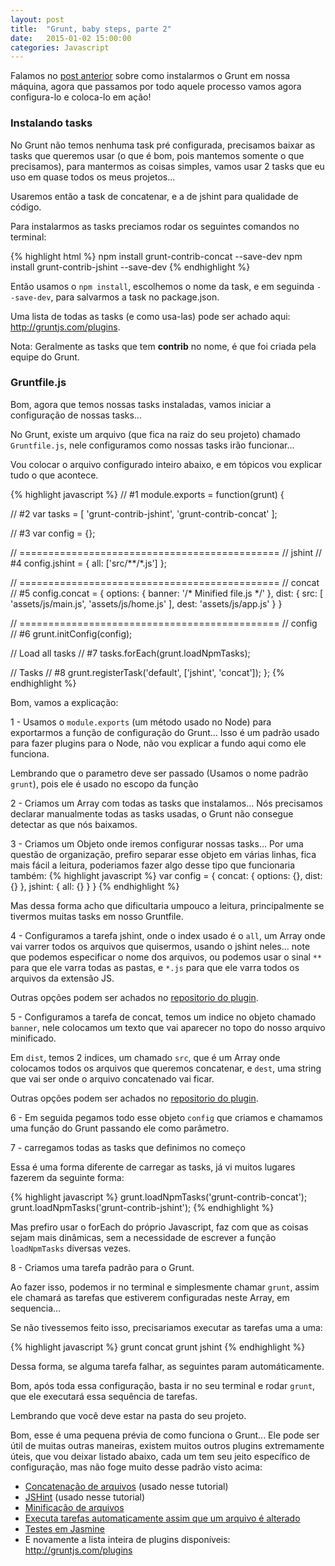 ```yaml
---
layout: post
title:  "Grunt, baby steps, parte 2"
date:   2015-01-02 15:00:00
categories: Javascript
---
```


Falamos no [post anterior](http://mauriciosoares.co/blog/javascript/2015/01/02/grunt-baby-steps-parte-1.html) sobre como instalarmos o Grunt em nossa máquina, agora que passamos por todo aquele processo vamos agora configura-lo e coloca-lo em ação!

### Instalando tasks

No Grunt não temos nenhuma task pré configurada, precisamos baixar as tasks que queremos usar (o que é bom, pois mantemos somente o que precisamos), para mantermos as coisas simples, vamos usar 2 tasks que eu uso em quase todos os meus projetos...

Usaremos então a task de concatenar, e a de jshint para qualidade de código.

Para instalarmos as tasks preciamos rodar os seguintes comandos no terminal:

{% highlight html %}
npm install grunt-contrib-concat --save-dev
npm install grunt-contrib-jshint --save-dev
{% endhighlight %}

Então usamos o `npm install`, escolhemos o nome da task, e em seguinda `--save-dev`, para salvarmos a task no package.json.

Uma lista de todas as tasks (e como usa-las) pode ser achado aqui: <a href="http://gruntjs.com/plugins" target="_blank">http://gruntjs.com/plugins</a>.

Nota: Geralmente as tasks que tem **contrib** no nome, é que foi criada pela equipe do Grunt.

### Gruntfile.js

Bom, agora que temos nossas tasks instaladas, vamos iniciar a configuração de nossas tasks...

No Grunt, existe um arquivo (que fica na raiz do seu projeto) chamado `Gruntfile.js`, nele configuramos como nossas tasks irão funcionar...

Vou colocar o arquivo configurado inteiro abaixo, e em tópicos vou explicar tudo o que acontece.

{% highlight javascript %}
// #1
module.exports = function(grunt) {

  // #2
  var tasks = [
    'grunt-contrib-jshint',
    'grunt-contrib-concat'
  ];

  // #3
  var config = {};

  // =============================================
  // jshint
  // #4
  config.jshint = {
    all: ['src/**/*.js']
  };

  // =============================================
  // concat
  // #5
  config.concat = {
    options: {
      banner: '/* Minified file.js */'
    },
    dist: {
      src: [
        'assets/js/main.js',
        'assets/js/home.js'
      ],
      dest: 'assets/js/app.js'
    }
  }

  // =============================================
  // config
  // #6
  grunt.initConfig(config);

  // Load all tasks
  // #7
  tasks.forEach(grunt.loadNpmTasks);

  // Tasks
  // #8
  grunt.registerTask('default', ['jshint', 'concat']);
};
{% endhighlight %}

Bom, vamos a explicação:

1 - Usamos o `module.exports` (um método usado no Node) para exportarmos a função de configuração do Grunt... Isso é um padrão usado para fazer plugins para o Node, não vou explicar a fundo aqui como ele funciona.

Lembrando que o parametro deve ser passado (Usamos o nome padrão `grunt`), pois ele é usado no escopo da função

2 - Criamos um Array com todas as tasks que instalamos... Nós precisamos declarar manualmente todas as tasks usadas, o Grunt não consegue detectar as que nós baixamos.

3 - Criamos um Objeto onde iremos configurar nossas tasks... Por uma questão de organização, prefiro separar esse objeto em várias linhas, fica mais fácil a leitura, poderiamos fazer algo desse tipo que funcionaria também:
{% highlight javascript %}
var config = {
  concat: {
    options: {},
    dist: {}
  },
  jshint: {
    all: {}
  }
}
{% endhighlight %}

Mas dessa forma acho que dificultaria umpouco a leitura, principalmente se tivermos muitas tasks em nosso Gruntfile.

4 - Configuramos a tarefa jshint, onde o index usado é o `all`, um Array onde vai varrer todos os arquivos que quisermos, usando o jshint neles... note que podemos especificar o nome dos arquivos, ou podemos usar o sinal `**` para que ele varra todas as pastas, e `*.js` para que ele varra todos os arquivos da extensão JS.

Outras opções podem ser achados no <a href="https://github.com/gruntjs/grunt-contrib-jshint" target="_blank">repositorio do plugin</a>.

5 - Configuramos a tarefa de concat, temos um indice no objeto chamado `banner`, nele colocamos um texto que vai aparecer no topo do nosso arquivo minificado.

Em `dist`, temos 2 indices, um chamado `src`, que é um Array onde colocamos todos os arquivos que queremos concatenar, e `dest`, uma string que vai ser onde o arquivo concatenado vai ficar.

Outras opções podem ser achados no <a href="https://github.com/gruntjs/grunt-contrib-concat" target="_blank">repositorio do plugin</a>.

6 - Em seguida pegamos todo esse objeto `config` que criamos e chamamos uma função do Grunt passando ele como parâmetro.

7 - carregamos todas as tasks que definimos no começo

Essa é uma forma diferente de carregar as tasks, já vi muitos lugares fazerem da seguinte forma:

{% highlight javascript %}
grunt.loadNpmTasks('grunt-contrib-concat');
grunt.loadNpmTasks('grunt-contrib-jshint');
{% endhighlight %}

Mas prefiro usar o forEach do próprio Javascript, faz com que as coisas sejam mais dinâmicas, sem a necessidade de escrever a função `loadNpmTasks` diversas vezes.

8 - Criamos uma tarefa padrão para o Grunt.

Ao fazer isso, podemos ir no terminal e simplesmente chamar `grunt`, assim ele chamará as tarefas que estiverem configuradas neste Array, em sequencia...

Se não tivessemos feito isso, precisariamos executar as tarefas uma a uma:

{% highlight javascript %}
grunt concat
grunt jshint
{% endhighlight %}

Dessa forma, se alguma tarefa falhar, as seguintes param automáticamente.

Bom, após toda essa configuração, basta ir no seu terminal e rodar `grunt`, que ele executará essa sequência de tarefas.

Lembrando que você deve estar na pasta do seu projeto.

Bom, esse é uma pequena prévia de como funciona o Grunt... Ele pode ser útil de muitas outras maneiras, existem muitos outros plugins extremamente úteis, que vou deixar listado abaixo, cada um tem seu jeito específico de configuração, mas não foge muito desse padrão visto acima:

* <a href="https://github.com/gruntjs/grunt-contrib-concat" target="_blank">Concatenação de arquivos</a> (usado nesse tutorial)
* <a href="https://github.com/gruntjs/grunt-contrib-jshint" target="_blank">JSHint</a> (usado nesse tutorial)
* <a href="https://github.com/gruntjs/grunt-contrib-concat" target="_blank">Minificação de arquivos</a>
* <a href="https://github.com/gruntjs/grunt-contrib-watch" target="_blank">Executa tarefas automaticamente assim que um arquivo é alterado</a>
* <a href="https://github.com/gruntjs/grunt-contrib-jasmine" target="_blank">Testes em Jasmine</a>
* E novamente a lista inteira de plugins disponíveis: <a href="http://gruntjs.com/plugins" target="_blank">http://gruntjs.com/plugins</a>
